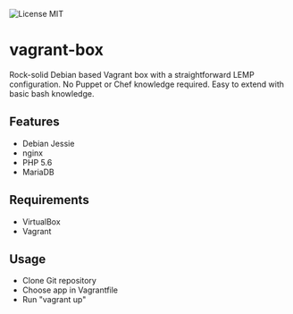 ![License MIT](https://img.shields.io/badge/license-MIT-blue.svg)

# vagrant-box
Rock-solid Debian based Vagrant box with a straightforward LEMP configuration. No Puppet or Chef knowledge required. Easy to extend with basic bash knowledge.

## Features
- Debian Jessie
- nginx
- PHP 5.6
- MariaDB

## Requirements
- VirtualBox
- Vagrant

## Usage
- Clone Git repository
- Choose app in Vagrantfile
- Run "vagrant up"
